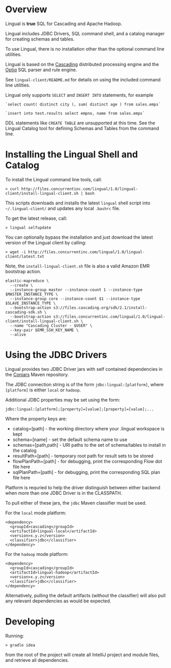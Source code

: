 # Overview

Lingual is __true__ SQL for Cascading and Apache Hadoop.

Lingual includes JDBC Drivers, SQL command shell, and a catalog manager for creating schemas and tables.

To use Lingual, there is no installation other than the optional command line utilities.

Lingual is based on the [Cascading](http://cascading.org) distributed processing engine and
the [Optiq](https://github.com/julianhyde/optiq) SQL parser and rule engine.

See `lingual-client/README.md` for details on using the included command line utilities.

Lingual only supports `SELECT` and `INSERT INTO` statements, for example

    `select count( distinct city ), sum( distinct age ) from sales.emps`

    `insert into test.results select empno, name from sales.emps`

DDL statements like `CREATE TABLE` are unsupported at this time. See the Lingual Catalog tool for defining Schemas
and Tables from the command line.

# Installing the Lingual Shell and Catalog

To install the Lingual command line tools, call:

    > curl http://files.concurrentinc.com/lingual/1.0/lingual-client/install-lingual-client.sh | bash

This scripts downloads and installs the latest `lingual` shell script into `~/.lingual-client/` and updates any
local `.bashrc` file.

To get the latest release, call:

    > lingual selfupdate

You can optionally bypass the installation and just download the latest version of the Lingual client by calling:

    > wget -i http://files.concurrentinc.com/lingual/1.0/lingual-client/latest.txt

Note, the `install-lingual-client.sh` file is also a valid Amazon EMR bootstrap action.

    elastic-mapreduce \
      --create \
      --instance-group master --instance-count 1 --instance-type $MASTER_INSTANCE_TYPE \
      --instance-group core --instance-count $1 --instance-type $SLAVE_INSTANCE_TYPE \
      --bootstrap-action s3://files.cascading.org/sdk/2.1/install-cascading-sdk.sh \
      --bootstrap-action s3://files.concurrentinc.com/lingual/1.0/lingual-client/install-lingual-client.sh \
      --name "Cascading Cluster - $USER" \
      --key-pair $EMR_SSH_KEY_NAME \
      --alive

# Using the JDBC Drivers

Lingual provides two JDBC Driver jars with self contained dependencies in the [Conjars](http://conjars.org) Maven
repository.

The JDBC connection string is of the form `jdbc:lingual:[platform]`, where `[platform]` is either `local` or `hadoop`.

Additional JDBC properties may be set using the form:

    jdbc:lingual:[platform];[property]=[value];[property]=[value];...

Where the property keys are:

 * catalog=[path] - the working directory where your .lingual workspace is kept
 * schema=[name] - set the default schema name to use
 * schemas=[path,path] - URI paths to the set of schema/tables to install in the catalog
 * resultPath=[path] - temporary root path for result sets to be stored
 * flowPlanPath=[path] - for debugging, print the corresponding Flow dot file here
 * sqlPlanPath=[path] - for debugging, print the corresponding SQL plan file here

Platform is requried to help the driver distinguish between either backend when more than one JDBC Driver is in
the CLASSPATH.

To pull either of these jars, the `jdbc` Maven classifier must be used.

For the `local` mode platform:

    <dependency>
      <groupId>cascading</groupId>
      <artifactId>lingual-local</artifactId>
      <version>x.y.z</version>
      <classifier>jdbc</classifier>
    </dependency>

For the `hadoop` mode platform:

    <dependency>
      <groupId>cascading</groupId>
      <artifactId>lingual-hadoop</artifactId>
      <version>x.y.z</version>
      <classifier>jdbc</classifier>
    </dependency>

Alternatively, pulling the default artifacts (without the classifier) will also pull any relevant dependencies as
would be expected.

# Developing

Running:

    > gradle idea

from the root of the project will create all IntelliJ project and module files, and retrieve all dependencies.

